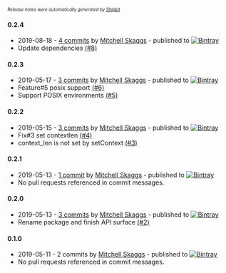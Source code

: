 <sup><sup>*Release notes were automatically generated by [Shipkit](http://shipkit.org/)*</sup></sup>

#### 0.2.4
 - 2019-08-18 - [4 commits](https://github.com/magneticflux-/java-mumble-link/compare/v0.2.3...v0.2.4) by [Mitchell Skaggs](https://github.com/magneticflux-) - published to [![Bintray](https://img.shields.io/badge/Bintray-0.2.4-green.svg)](https://bintray.com/magneticflux/maven/java-mumble-link/0.2.4)
 - Update dependencies [(#8)](https://github.com/magneticflux-/java-mumble-link/pull/8)

#### 0.2.3
 - 2019-05-17 - [3 commits](https://github.com/magneticflux-/java-mumble-link/compare/v0.2.2...v0.2.3) by [Mitchell Skaggs](https://github.com/magneticflux-) - published to [![Bintray](https://img.shields.io/badge/Bintray-0.2.3-green.svg)](https://bintray.com/magneticflux/maven/java-mumble-link/0.2.3)
 - Feature#5 posix support [(#6)](https://github.com/magneticflux-/java-mumble-link/pull/6)
 - Support POSIX environments [(#5)](https://github.com/magneticflux-/java-mumble-link/issues/5)

#### 0.2.2
 - 2019-05-15 - [3 commits](https://github.com/magneticflux-/java-mumble-link/compare/v0.2.1...v0.2.2) by [Mitchell Skaggs](https://github.com/magneticflux-) - published to [![Bintray](https://img.shields.io/badge/Bintray-0.2.2-green.svg)](https://bintray.com/magneticflux/maven/java-mumble-link/0.2.2)
 - Fix#3 set contextlen [(#4)](https://github.com/magneticflux-/java-mumble-link/pull/4)
 - context_len is not set by setContext [(#3)](https://github.com/magneticflux-/java-mumble-link/issues/3)

#### 0.2.1
 - 2019-05-13 - [1 commit](https://github.com/magneticflux-/java-mumble-link/compare/v0.2.0...v0.2.1) by [Mitchell Skaggs](https://github.com/magneticflux-) - published to [![Bintray](https://img.shields.io/badge/Bintray-0.2.1-green.svg)](https://bintray.com/magneticflux/maven/java-mumble-link/0.2.1)
 - No pull requests referenced in commit messages.

#### 0.2.0
 - 2019-05-13 - [3 commits](https://github.com/magneticflux-/java-mumble-link/compare/v0.1.0...v0.2.0) by [Mitchell Skaggs](https://github.com/magneticflux-) - published to [![Bintray](https://img.shields.io/badge/Bintray-0.2.0-green.svg)](https://bintray.com/magneticflux/maven/java-mumble-link/0.2.0)
 - Rename package and finish API surface [(#2)](https://github.com/magneticflux-/java-mumble-link/pull/2)

#### 0.1.0
 - 2019-05-11 - 2 commits by [Mitchell Skaggs](https://github.com/magneticflux-) - published to [![Bintray](https://img.shields.io/badge/Bintray-0.1.0-green.svg)](https://bintray.com/magneticflux/maven/java-mumble-link/0.1.0)
 - No pull requests referenced in commit messages.

